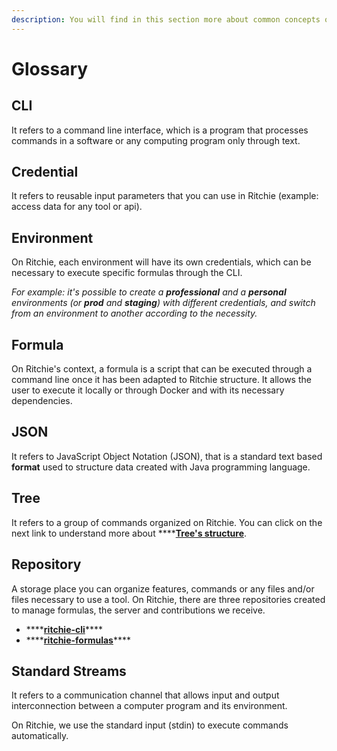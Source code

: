 ```yaml
---
description: You will find in this section more about common concepts on development field.
---
```


# Glossary

## CLI

It refers to a command line interface, which is a program that processes commands in a software or any computing program only through text. 

## Credential

It refers to reusable input parameters that you can use in Ritchie \(example: access data for any tool or api\).

## Environment

On Ritchie, each environment will have its own credentials, which can be necessary to execute specific formulas through the CLI.   
  
_For example: it's possible to create a **professional** and a **personal** environments \(or **prod** and **staging**\) with different credentials, and switch from an environment to another according to the necessity._

## Formula

On Ritchie's context, a formula is a script that can be executed through a command line once it has been adapted to Ritchie structure. It allows the user to execute it locally or through Docker and with its necessary dependencies.

## JSON

It refers to JavaScript Object Notation \(JSON\), that is a standard text based **format** used to structure data created with Java programming language.

## Tree

It refers to a group of commands organized on Ritchie. You can click on the next link to understand more about ****[**Tree's structure**](key-concepts.md#command-tree).

## Repository

A storage place you can organize features, commands or any files and/or files necessary to use a tool. On Ritchie, there are three repositories created to manage formulas, the server and contributions we receive.

* \*\*\*\*[**ritchie-cli**](https://github.com/ZupIT/ritchie-cli)\*\*\*\*
* \*\*\*\*[**ritchie-formulas**](https://github.com/ZupIT/ritchie-formulas)\*\*\*\*

## Standard Streams

It refers to a communication channel that allows input and output interconnection between a computer program and its environment.

On Ritchie, we use the standard input \(stdin\) to execute commands automatically.



